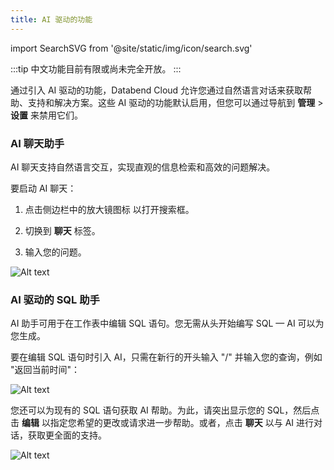 ```yaml
---
title: AI 驱动的功能
---
```


import SearchSVG from '@site/static/img/icon/search.svg'

<!-- #ifcndef -->
:::tip
中文功能目前有限或尚未完全开放。
:::
<!-- #endcndef -->

通过引入 AI 驱动的功能，Databend Cloud 允许您通过自然语言对话来获取帮助、支持和解决方案。这些 AI 驱动的功能默认启用，但您可以通过导航到 **管理** > **设置** 来禁用它们。

### AI 聊天助手

AI 聊天支持自然语言交互，实现直观的信息检索和高效的问题解决。

要启动 AI 聊天：

1. 点击侧边栏中的放大镜图标 <SearchSVG/> 以打开搜索框。

2. 切换到 **聊天** 标签。

3. 输入您的问题。

![Alt text](@site/static/img/documents/worksheet/ai-chat.gif)

### AI 驱动的 SQL 助手

AI 助手可用于在工作表中编辑 SQL 语句。您无需从头开始编写 SQL — AI 可以为您生成。

要在编辑 SQL 语句时引入 AI，只需在新行的开头输入 "/" 并输入您的查询，例如 "返回当前时间"：

![Alt text](@site/static/img/documents/worksheet/ai-worksheet-1.gif)

您还可以为现有的 SQL 语句获取 AI 帮助。为此，请突出显示您的 SQL，然后点击 **编辑** 以指定您希望的更改或请求进一步帮助。或者，点击 **聊天** 以与 AI 进行对话，获取更全面的支持。

![Alt text](@site/static/img/documents/worksheet/ai-worksheet-2.gif)